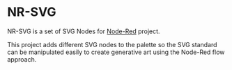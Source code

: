 NR-SVG
======

NR-SVG is a set of  SVG Nodes for [Node-Red](http://nodered.org/) project.

This project adds different SVG nodes to the palette so the SVG standard can be manipulated easily to create generative art using the Node-Red flow approach. 

